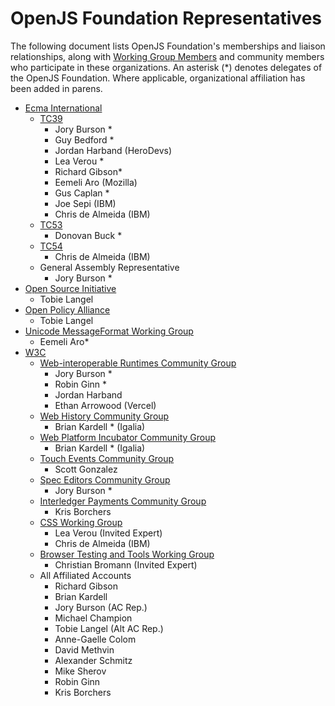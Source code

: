 # OpenJS Foundation Representatives

The following document lists OpenJS Foundation's memberships and liaison relationships, along with [Working Group Members] and community members who participate in these organizations. An asterisk (*) denotes delegates of the OpenJS Foundation. Where applicable, organizational affiliation has been added in parens.

* [Ecma International]
  * [TC39]
    * Jory Burson *
    * Guy Bedford *
    * Jordan Harband (HeroDevs)
    * Lea Verou *
    * Richard Gibson*
    * Eemeli Aro (Mozilla)
    * Gus Caplan *
    * Joe Sepi (IBM)
    * Chris de Almeida (IBM)
  * [TC53]
    * Donovan Buck *
  * [TC54]
    * Chris de Almeida (IBM)
  * General Assembly Representative
    * Jory Burson *
* [Open Source Initiative]
  * Tobie Langel
* [Open Policy Alliance]
  * Tobie Langel
* [Unicode MessageFormat Working Group]
  * Eemeli Aro*
* [W3C]
  * [Web-interoperable Runtimes Community Group]
    * Jory Burson *
    * Robin Ginn *
    * Jordan Harband
    * Ethan Arrowood (Vercel)
  * [Web History Community Group]
    * Brian Kardell * (Igalia)
  * [Web Platform Incubator Community Group]
    * Brian Kardell * (Igalia)
  * [Touch Events Community Group]
    * Scott Gonzalez
  * [Spec Editors Community Group]
    * Jory Burson *
  * [Interledger Payments Community Group]
    * Kris Borchers
  * [CSS Working Group]
    * Lea Verou (Invited Expert)
    * Chris de Almeida (IBM)
  * [Browser Testing and Tools Working Group]
    * Christian Bromann (Invited Expert)
  * All Affiliated Accounts
    * Richard Gibson
    * Brian Kardell
    * Jory Burson (AC Rep.)
    * Michael Champion
    * Tobie Langel (Alt AC Rep.)
    * Anne-Gaelle Colom
    * David Methvin
    * Alexander Schmitz
    * Mike Sherov
    * Robin Ginn
    * Kris Borchers

[Working Group Members]: https://github.com/openjs-foundation/standards#working-group-members
[Ecma International]: https://www.ecma-international.org
[Open Source Initiative]: https://opensource.org/
[Open Policy Alliance]: https://opensource.org/programs/open-policy-alliance/
[TC39]: https://tc39.es/
[TC53]: https://www.ecma-international.org/technical-committees/tc53/
[TC54]: https://www.ecma-international.org/technical-committees/tc54/
[W3C]: https://www.w3.org/
[Unicode MessageFormat Working Group]: https://github.com/unicode-org/message-format-wg
[Interledger Payments Community Group]: https://www.w3.org/community/interledger/
[Web-interoperable Runtimes Community Group]: https://www.w3.org/community/wintercg/
[Touch Events Community Group]: https://www.w3.org/community/touchevents/
[Web History Community Group]: https://www.w3.org/community/webhistory/
[Web Platform Incubator Community Group]: https://www.w3.org/community/wicg/
[Spec Editors Community Group]: https://www.w3.org/community/speced-cg/
[CSS Working Group]: https://www.w3.org/groups/wg/css/
[Browser Testing and Tools Working Group]: https://www.w3.org/groups/wg/browser-tools-testing/

